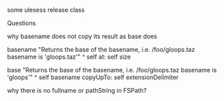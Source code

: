 some ulesess release class

Questions

why basename does not copy its result as base does

basename
	"Returns the base of the basename, i.e. /foo/gloops.taz basename is 'gloops.taz'"
	^ self at: self size

base
	"Returns the base of the basename, i.e. /foo/gloops.taz basename is 'gloops'"
	^ self basename copyUpTo: self extensionDelimiter	


why there is no fullname or pathString in FSPath?

